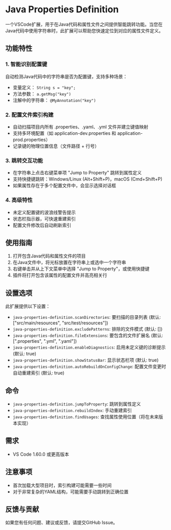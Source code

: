 # Java Properties Definition

一个VSCode扩展，用于在Java代码和属性文件之间提供智能跳转功能。当您在Java代码中使用字符串时，此扩展可以帮助您快速定位到对应的属性文件定义。

## 功能特性

### 1. 智能识别配置键

自动检测Java代码中的字符串是否为配置键，支持多种场景：

- 变量定义： `String s = "key";`
- 方法参数： `a.getMsg("key")`
- 注解中的字符串： `@MyAnnotation("key")`

### 2. 配置文件索引构建

- 自动扫描项目内所有 .properties、.yaml、.yml 文件并建立键值映射
- 支持多环境配置（如 application-dev.properties 和 application-prod.properties）
- 记录键的物理位置信息（文件路径 + 行号）

### 3. 跳转交互功能

- 在字符串上点击右键菜单项 "Jump to Property" 跳转到属性定义
- 支持快捷键跳转：Windows/Linux (Alt+Shift+P)，macOS (Cmd+Shift+P)
- 如果属性存在于多个配置文件中，会显示选择对话框

### 4. 高级特性

- 未定义配置键的波浪线警告提示
- 状态栏指示器，可快速重建索引
- 配置文件修改后自动刷新索引

## 使用指南

1. 打开包含Java代码和属性文件的项目
2. 在Java文件中，将光标放置在字符串上或选中一个字符串
3. 右键单击并从上下文菜单中选择 "Jump to Property"，或使用快捷键
4. 插件将打开包含该属性的配置文件并高亮相关行

## 设置选项

此扩展提供以下设置：

- `java-properties-definition.scanDirectories`: 要扫描的目录列表 (默认: ["src/main/resources", "src/test/resources"])
- `java-properties-definition.excludePatterns`: 排除的文件模式 (默认: [])
- `java-properties-definition.fileExtensions`: 要包含的文件扩展名 (默认: [".properties", ".yml", ".yaml"])
- `java-properties-definition.enableDiagnostics`: 启用未定义键的诊断提示 (默认: true)
- `java-properties-definition.showStatusBar`: 显示状态栏项 (默认: true)
- `java-properties-definition.autoRebuildOnConfigChange`: 配置文件变更时自动重建索引 (默认: true)

## 命令

- `java-properties-definition.jumpToProperty`: 跳转到属性定义
- `java-properties-definition.rebuildIndex`: 手动重建索引
- `java-properties-definition.findUsages`: 查找属性使用位置（将在未来版本实现）

## 需求

- VS Code 1.60.0 或更高版本

## 注意事项

- 首次加载大型项目时，索引构建可能需要一些时间
- 对于非常复杂的YAML结构，可能需要手动跳转到正确位置

## 反馈与贡献

如果您有任何问题、建议或反馈，请提交GitHub Issue。 